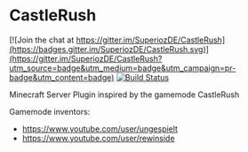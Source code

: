 # CastleRush

[![Join the chat at https://gitter.im/SuperiozDE/CastleRush](https://badges.gitter.im/SuperiozDE/CastleRush.svg)](https://gitter.im/SuperiozDE/CastleRush?utm_source=badge&utm_medium=badge&utm_campaign=pr-badge&utm_content=badge)
[![Build Status](https://travis-ci.org/SuperiozDE/CastleRush.svg?branch=master)](https://travis-ci.org/SuperiozDE/CastleRush)

Minecraft Server Plugin inspired by the gamemode CastleRush

Gamemode inventors:
- https://www.youtube.com/user/ungespielt
- https://www.youtube.com/user/rewinside
